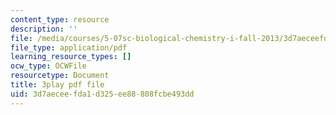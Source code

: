 ```yaml
---
content_type: resource
description: ''
file: /media/courses/5-07sc-biological-chemistry-i-fall-2013/3d7aeceefda1d325ee88808fcbe493dd_BYhaXjwgn5I.pdf
file_type: application/pdf
learning_resource_types: []
ocw_type: OCWFile
resourcetype: Document
title: 3play pdf file
uid: 3d7aecee-fda1-d325-ee88-808fcbe493dd
---
```

